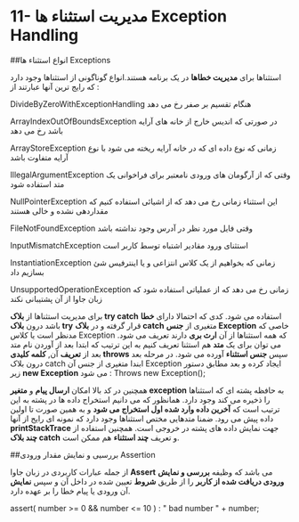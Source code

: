 # 11- مدیریت استثناء ها  Exception Handling


##انواع استثناء ها Exceptions


استثناها برای **مدیریت خطاها** در یک برنامه هستند.انواع گوناگونی از استثناها وجود دارد که رایج ترین آنها عبارتند از :


DivideByZeroWithExceptionHandling      هنگام تقسیم بر صفر رخ می دهد

ArrayIndexOutOfBoundsException  در صورتی که اندیس خارج از خانه های آرایه باشد رخ می دهد

ArrayStoreException       زمانی که نوع داده ای که در خانه آرایه ریخته می شود با نوع آرایه متفاوت باشد

IllegalArgumentException   وقتی که از آرگومان های ورودی نامعتبر برای فراخوانی یک متد استفاده شود

NullPointerException این استثناء زمانی رخ می دهد که از اشیائی استفاده کنیم که مقداردهی نشده و خالی هستند

FileNotFoundException            وقتی فایل مورد نظر در آدرس وجود نداشته باشد

InputMismatchException           استثنای ورود مقادیر اشتباه توسط کاربر است

InstantiationException    زمانی که بخواهیم از یک کلاس انتزاعی و یا اینترفیس شئ بسازیم داد

UnsupportedOperationException زمانی رخ می دهد که از عملیاتی استفاده شود که زبان جاوا از آن پشتیبانی نکند



برای مدیریت استثناها از **بلاک try catch** استفاده می شود. کدی که احتمالا دارای **خطا** باشد درون **بلاک try** قرار گرفته و در **بلاک catch** متغیری از **جنس Exception** خاصی که مدنظر است یا کلاس Exception که همه استثناها از آن **ارث بری** دارند تعریف می شود. می توان برای یک **متد** هم استثنا تعریف کنیم به این ترتیب که ابتدا بعد از آوردن نام متد بعد از **تعریف** آن, **کلمه کلیدی throws** سپس **جنس استثناء** آورده می شود. در مرحله بعد درون بلاک catch ابندا متغیری از جنس آن Exception ایجاد کرده و بعد مطابق دستور زیر  **new Exception** می شود : 
  Throws new Exception();

همچنین در کد بالا امکان **ارسال پیام** و **متغیر exception** به حافظه پشته ای که استثناها را ذخیره می کند وجود دارد. همانظور که می دانیم استخراج داده ها در پشته به این ترتیب است که **آخرین داده وارد شده اول استخراج می شود** و به همین صورت تا اولین داده پیش می رود. ضمنا متدهایی مختص استثناها وجود دارد که نمونه ای رایج از آنها **printStackTrace** جهت نمایش داده های پشته در خروجی است. همچنین استفاده از **چند بلاک catch** و تعریف **چند استثناء** هم ممکن است.


##بررسیی و نمایش مقدار ورودی Assertion


از جمله عبارات کاربردی در زبان جاوا **Assert** می باشد که وظیفه **بررسی و نمایش ورودی دریافت شده از کاربر** را از طریق **شروط** تعیین شده در داخل آن و سپس **نمایش** آن ورودی یا پیام خطا را بر عهده دارد.
                                                                           
assert( number >= 0 && number <= 10 ) : " bad number " + number;





